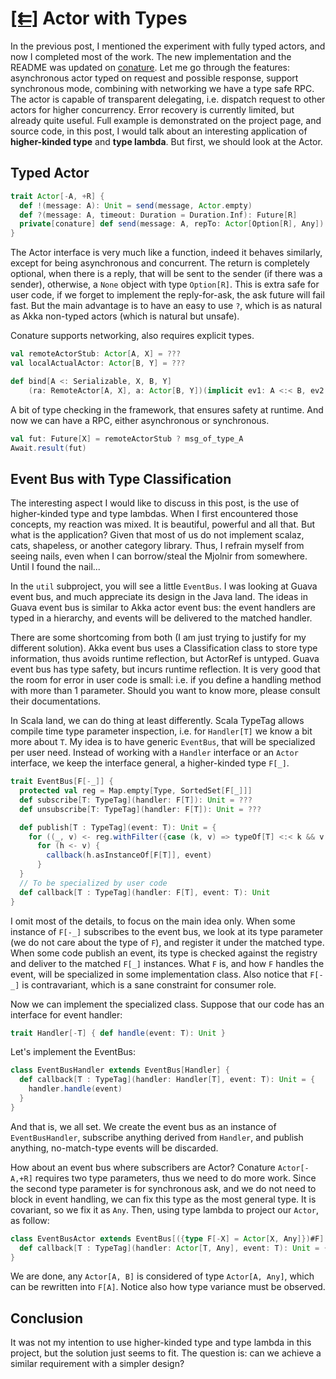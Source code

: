 # **[[⇇]](../index.md)** Actor with Types

In the previous post, I mentioned the experiment with fully typed actors, and now I completed
most of the work. The new implementation and the README was updated on
[conature](https://github.com/ngpham/conature). Let me go through the
features: asynchronous actor typed on request and possible response, support synchronous mode,
combining with networking we have a type safe RPC. The actor is capable of transparent delegating,
i.e. dispatch request to other actors for higher concurrency. Error recovery is currently limited,
but already quite useful. Full example is demonstrated on the project page, and source code,
in this post, I would talk about an interesting application of **higher-kinded type** and
**type lambda**. But first, we should look at the Actor.

## Typed Actor

```scala
trait Actor[-A, +R] {
  def !(message: A): Unit = send(message, Actor.empty)
  def ?(message: A, timeout: Duration = Duration.Inf): Future[R]
  private[conature] def send(message: A, repTo: Actor[Option[R], Any]): Unit
}
```
The Actor interface is very much like a function, indeed it behaves similarly, except for being
asynchronous and concurrent. The return is completely optional, when there is a reply, that will be
sent to the sender (if there was a sender), otherwise, a `None` object with type `Option[R]`.
This is extra safe for user code, if we forget to implement the reply-for-ask, the ask future will
fail fast. But the main advantage is to have an easy to use `?`, which is as natural as Akka
non-typed actors (which is natural but unsafe).

Conature supports networking, also requires explicit types.
```scala
val remoteActorStub: Actor[A, X] = ???
val localActualActor: Actor[B, Y] = ???

def bind[A <: Serializable, X, B, Y]
    (ra: RemoteActor[A, X], a: Actor[B, Y])(implicit ev1: A <:< B, ev2: Y <:< X)
```
A bit of type checking in the framework, that ensures safety at runtime. And now we can
have a RPC, either asynchronous or synchronous.
```scala
val fut: Future[X] = remoteActorStub ? msg_of_type_A
Await.result(fut)
```

## Event Bus with Type Classification

The interesting aspect I would like to discuss in this post, is the use of higher-kinded type and
type lambdas. When I first encountered those concepts, my reaction was mixed. It is beautiful,
powerful and all that. But what is the application? Given that most of us do not implement
scalaz, cats, shapeless, or another category library. Thus, I refrain myself from seeing nails,
even when I can borrow/steal the Mjolnir from somewhere. Until I found the nail...

In the `util` subproject, you will see a little `EventBus`. I was looking at Guava event bus,
and much appreciate its design in the Java land. The ideas in Guava event bus is similar to
Akka actor event bus: the event handlers are typed in a hierarchy, and events will be delivered
to the matched handler.

There are some shortcoming from both (I am just trying to justify for my different solution).
Akka event bus uses a Classification class to store type information, thus avoids runtime
reflection, but ActorRef is untyped. Guava event bus has type safety, but incurs runtime
reflection. It is very good that the room for error in user code is small: i.e. if you
define a handling method with more than 1 parameter. Should you want to know more, please consult
their documentations.

In Scala land, we can do thing at least differently. Scala TypeTag allows compile time type
parameter inspection, i.e. for `Handler[T]` we know a bit more about `T`. My idea is to have
generic `EventBus`, that will be specialized per user need. Instead of working with a `Handler`
interface or an `Actor`
interface, we keep the interface general, a higher-kinded type `F[_]`.
```scala
trait EventBus[F[-_]] {
  protected val reg = Map.empty[Type, SortedSet[F[_]]]
  def subscribe[T: TypeTag](handler: F[T]): Unit = ???
  def unsubscribe[T: TypeTag](handler: F[T]): Unit = ???

  def publish[T : TypeTag](event: T): Unit = {
    for ((_, v) <- reg.withFilter({case (k, v) => typeOf[T] <:< k && v.nonEmpty}))
      for (h <- v) {
        callback(h.asInstanceOf[F[T]], event)
      }
  }
  // To be specialized by user code
  def callback[T : TypeTag](handler: F[T], event: T): Unit
}
```
I omit most of the details, to focus on the main idea only.
When some instance of `F[-_]` subscribes to the event bus, we look at its type parameter (we
do not care about the type of `F`), and register it under the matched type. When some code publish
an event, its type is checked against the registry and deliver to the matched `F[_]` instances.
What `F` is, and how `F` handles the event, will be specialized in some implementation class. Also
notice that `F[-_]` is contravariant, which is a sane constraint for consumer role.

Now we can implement the specialized class. Suppose that our code has an interface for event
handler:
```scala
trait Handler[-T] { def handle(event: T): Unit }
```
Let's implement the EventBus:
```scala
class EventBusHandler extends EventBus[Handler] {
  def callback[T : TypeTag](handler: Handler[T], event: T): Unit = {
    handler.handle(event)
  }
}
```
And that is, we all set. We create the event bus as an instance of `EventBusHandler`, subscribe
anything derived from `Handler`, and publish anything, no-match-type events will be discarded.

How about an event bus where subscribers are Actor? Conature `Actor[-A,+R]` requires two
type parameters, thus we need to do more work. Since the second type parameter is for synchronous
ask, and we do not need to block in event handling, we can fix this type as the most general
type. It is covariant, so we fix it as `Any`. Then, using type lambda to project our `Actor`,
as follow:
```scala
class EventBusActor extends EventBus[({type F[-X] = Actor[X, Any]})#F] {
  def callback[T : TypeTag](handler: Actor[T, Any], event: T): Unit = { handler ! event }
}
```
We are done, any `Actor[A, B]` is considered of type `Actor[A, Any]`, which can be rewritten
into `F[A]`. Notice also how type variance must be observed.

## Conclusion

It was not my intention to use higher-kinded type and type lambda in this project, but the solution
just seems to fit. The question is: can we achieve a similar requirement with a simpler design?
